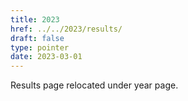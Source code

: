 ```yaml
---
title: 2023
href: ../../2023/results/
draft: false
type: pointer
date: 2023-03-01
---
```


Results page relocated under year page.
